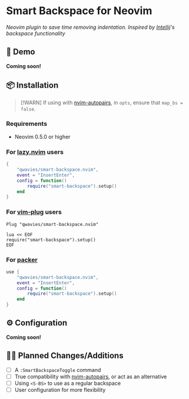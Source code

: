 # Smart Backspace for Neovim

_Neovim plugin to save time removing indentation. Inspired by [Intellij](https://www.jetbrains.com/idea/)'s backspace functionality_

## 🚀 Demo

**Coming soon!**

## 📦 Installation

> [!WARN]
> If using with [nvim-autopairs](https://github.com/windwp/nvim-autopairs), in `opts`, ensure that `map_bs = false`.

### Requirements

- Neovim 0.5.0 or higher

### For [lazy.nvim](https://lazy.folke.io) users

```lua
{
    "qwavies/smart-backspace.nvim",
    event = "InsertEnter",
    config = function()
        require("smart-backspace").setup()
    end
}
```

### For [vim-plug](https://github.com/junegunn/vim-plug) users

```vim
Plug "qwavies/smart-backspace.nvim"

lua << EOF
require("smart-backspace").setup()
EOF
```

### For [packer](https://github.com/wbthomason/packer.nvim)

```lua
use {
    "qwavies/smart-backspace.nvim",
    event = "InsertEnter",
    config = function()
        require("smart-backspace").setup()
    end
}
```

## ⚙  Configuration

**Coming soon!**

## 👨‍💻 Planned Changes/Additions

- [ ] A `:SmartBackspaceToggle` command
- [ ] True compatibility with [nvim-autopairs](https://github.com/windwp/nvim-autopairs), or act as an alternative
- [ ] Using `<S-BS>` to use as a regular backspace
- [ ] User configuration for more flexibility

